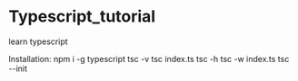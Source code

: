# Typescript_tutorial
learn typescript

Installation:
npm i -g typescript
tsc -v
tsc index.ts
tsc -h
tsc -w index.ts 
tsc --init

